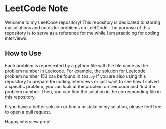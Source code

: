 # LeetCode Note
Welcome to my LeetCode repository! This repository is dedicated to storing my solutions and notes for problems on LeetCode. The purpose of this repository is to serve as a reference for me while I am practicing for coding interviews.

## How to Use
Each problem is represented by a python file with the file name as the problem number in Leetcode. For example, the solution for Leetcode problem number 153 can be found in `153.py`
If you are also using this repository to prepare for coding interviews or just want to see how I solved a specific problem, you can look at the problem on Leetcode and find the problem number. Then, you can find the solution in the corresponding file in this repository.

If you have a better solution or find a mistake in my solution, please feel free to open a pull request.

Happy interview prep!
